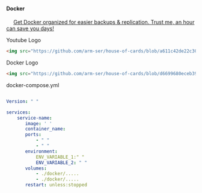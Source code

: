 #### Docker

<img src="https://github.com/arm-ser/house-of-cards/blob/a611c42de22c306cf98aaaf1be3242cec8c75f3d/logos/youtube.png" width="15" /> [Get Docker organized for easier backups & replication. Trust me, an hour can save you days!](https://www.youtube.com/watch?v=sGtTvV0xbYg)



Youtube Logo
```html
<img src="https://github.com/arm-ser/house-of-cards/blob/a611c42de22c306cf98aaaf1be3242cec8c75f3d/logos/youtube.png" width="15" />
```
Docker Logo
```html
<img src="https://github.com/arm-ser/house-of-cards/blob/d6699680eceb39d2fed1ced15b7a8582ef162ca5/logos/docker.png" width="15" />
```


docker-compose.yml
```yaml

Version: " "

services:
    service-name:
       image: ' '
       container_name: 
       ports:
           - " "
           - " "
       environment:
           ENV_VARIABLE_1:" "
           ENV_VARIABLE_2: " "    
       volumes:
           - ./docker/.....
           - ./docker/.....
       restart: unless:stopped
    
```